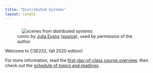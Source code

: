 ```yaml
---
title: "Distributed Systems"
layout: single
---
```


<figure>
  <img src="{{ site.url }}{{ site.baseurl }}/julia-evans-scenes-from-distributed-systems.jpg" style="border-left: 15px solid white; border-top: 10px solid white;" alt="scenes from distributed systems" />
  <figcaption>comic by <a href="https://jvns.ca/">Julia Evans</a> (<a href="https://twitter.com/b0rk/status/1056560207562711041">source</a>), used by permission of the author</figcaption>
</figure>

Welcome to CSE232, fall 2020 edition!

For more information, read the [first-day-of-class course overview](course-overview.html), then check out the [schedule of topics and readings](schedule.html).

	
